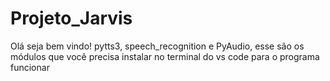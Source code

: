 # Projeto_Jarvis
 Olá seja bem vindo! pytts3, speech_recognition e PyAudio, esse são os módulos que você precisa instalar no terminal do vs code para o programa funcionar
